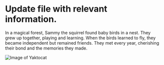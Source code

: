 # Update file with relevant information.

In a magical forest, Sammy the squirrel found baby birds in a nest. They grew up together, playing and learning. When the birds learned to fly, they became independent but remained friends. They met every year, cherishing their bond and the memories they made.

![Image of Yaktocat](https://octodex.github.com/images/yaktocat.png)
